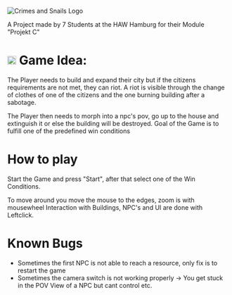 ![Crimes and Snails Logo](https://media.discordapp.net/attachments/1090609985312002190/1209620466701049866/Unbenanntes_Projekt.png?ex=65f0d058&is=65de5b58&hm=da29e9db08a607bb3f1a88cbf21849c5060a198c4bdebfb06de2c5c23e9da416&=&format=webp&quality=lossless&width=801&height=395)

A Project made by 7 Students at the HAW Hamburg for their Module "Projekt C"

# <img src="https://media.discordapp.net/attachments/1090609985312002190/1212035684651503648/Unbenanntes_Projekt.png?ex=65f05f31&is=65ddea31&hm=07737525d25b4f7124350046334a829f4be40a904b1f2c9a66ded78c12632762&=&format=webp&quality=lossless" height="20" width="20"> Game Idea: 

The Player needs to build and expand their city but if the citizens requirements are not met, they can riot.
A riot is visible through the change of clothes of one of the citizens and the one burning building after a sabotage.

The Player then needs to morph into a npc's pov, go up to the house and extinguish it or else the building will be destroyed.
Goal of the Game is to fulfill one of the predefined win conditions 


# How to play
Start the Game and press "Start", after that select one of the Win Conditions.

To move around you move the mouse to the edges, zoom is with mousewheel
Interaction with Buildings, NPC's and UI are done with Leftclick.


# Known Bugs
- Sometimes the first NPC is not able to reach a resource, only fix is to restart the game
- Sometimes the camera switch is not working properly -> You get stuck in the POV View of a NPC but cant control etc.
